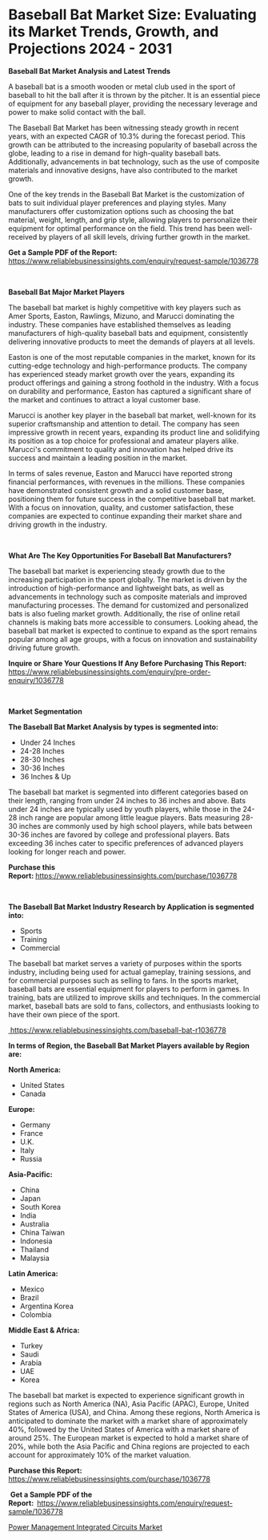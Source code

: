 <p><h1>Baseball Bat Market Size: Evaluating its Market Trends, Growth, and Projections 2024 - 2031</h1></p><p><strong>Baseball Bat Market Analysis and Latest Trends</strong></p>
<p><p>A baseball bat is a smooth wooden or metal club used in the sport of baseball to hit the ball after it is thrown by the pitcher. It is an essential piece of equipment for any baseball player, providing the necessary leverage and power to make solid contact with the ball.</p><p>The Baseball Bat Market has been witnessing steady growth in recent years, with an expected CAGR of 10.3% during the forecast period. This growth can be attributed to the increasing popularity of baseball across the globe, leading to a rise in demand for high-quality baseball bats. Additionally, advancements in bat technology, such as the use of composite materials and innovative designs, have also contributed to the market growth.</p><p>One of the key trends in the Baseball Bat Market is the customization of bats to suit individual player preferences and playing styles. Many manufacturers offer customization options such as choosing the bat material, weight, length, and grip style, allowing players to personalize their equipment for optimal performance on the field. This trend has been well-received by players of all skill levels, driving further growth in the market.</p></p>
<p><strong>Get a Sample PDF of the Report:&nbsp;</strong> <a href="https://www.reliablebusinessinsights.com/enquiry/request-sample/1036778">https://www.reliablebusinessinsights.com/enquiry/request-sample/1036778</a></p>
<p>&nbsp;</p>
<p><strong>Baseball Bat Major Market Players</strong></p>
<p><p>The baseball bat market is highly competitive with key players such as Amer Sports, Easton, Rawlings, Mizuno, and Marucci dominating the industry. These companies have established themselves as leading manufacturers of high-quality baseball bats and equipment, consistently delivering innovative products to meet the demands of players at all levels.</p><p>Easton is one of the most reputable companies in the market, known for its cutting-edge technology and high-performance products. The company has experienced steady market growth over the years, expanding its product offerings and gaining a strong foothold in the industry. With a focus on durability and performance, Easton has captured a significant share of the market and continues to attract a loyal customer base.</p><p>Marucci is another key player in the baseball bat market, well-known for its superior craftsmanship and attention to detail. The company has seen impressive growth in recent years, expanding its product line and solidifying its position as a top choice for professional and amateur players alike. Marucci's commitment to quality and innovation has helped drive its success and maintain a leading position in the market.</p><p>In terms of sales revenue, Easton and Marucci have reported strong financial performances, with revenues in the millions. These companies have demonstrated consistent growth and a solid customer base, positioning them for future success in the competitive baseball bat market. With a focus on innovation, quality, and customer satisfaction, these companies are expected to continue expanding their market share and driving growth in the industry.</p></p>
<p>&nbsp;</p>
<p><strong>What Are The Key Opportunities For Baseball Bat Manufacturers?</strong></p>
<p><p>The baseball bat market is experiencing steady growth due to the increasing participation in the sport globally. The market is driven by the introduction of high-performance and lightweight bats, as well as advancements in technology such as composite materials and improved manufacturing processes. The demand for customized and personalized bats is also fueling market growth. Additionally, the rise of online retail channels is making bats more accessible to consumers. Looking ahead, the baseball bat market is expected to continue to expand as the sport remains popular among all age groups, with a focus on innovation and sustainability driving future growth.</p></p>
<p><strong>Inquire or Share Your Questions If Any Before Purchasing This Report:</strong> <a href="https://www.reliablebusinessinsights.com/enquiry/pre-order-enquiry/1036778">https://www.reliablebusinessinsights.com/enquiry/pre-order-enquiry/1036778</a></p>
<p>&nbsp;</p>
<p><strong>Market Segmentation</strong></p>
<p><strong>The Baseball Bat Market Analysis by types is segmented into:</strong></p>
<p><ul><li>Under 24 Inches</li><li>24-28 Inches</li><li>28-30 Inches</li><li>30-36 Inches</li><li>36 Inches & Up</li></ul></p>
<p><p>The baseball bat market is segmented into different categories based on their length, ranging from under 24 inches to 36 inches and above. Bats under 24 inches are typically used by youth players, while those in the 24-28 inch range are popular among little league players. Bats measuring 28-30 inches are commonly used by high school players, while bats between 30-36 inches are favored by college and professional players. Bats exceeding 36 inches cater to specific preferences of advanced players looking for longer reach and power.</p></p>
<p><strong>Purchase this Report:&nbsp;</strong><a href="https://www.reliablebusinessinsights.com/purchase/1036778">https://www.reliablebusinessinsights.com/purchase/1036778</a></p>
<p>&nbsp;</p>
<p><strong>The Baseball Bat Market Industry Research by Application is segmented into:</strong></p>
<p><ul><li>Sports</li><li>Training</li><li>Commercial</li></ul></p>
<p><p>The baseball bat market serves a variety of purposes within the sports industry, including being used for actual gameplay, training sessions, and for commercial purposes such as selling to fans. In the sports market, baseball bats are essential equipment for players to perform in games. In training, bats are utilized to improve skills and techniques. In the commercial market, baseball bats are sold to fans, collectors, and enthusiasts looking to have their own piece of the sport.</p></p>
<p><a href="https://www.reliablebusinessinsights.com/baseball-bat-r1036778">&nbsp;https://www.reliablebusinessinsights.com/baseball-bat-r1036778</a></p>
<p><strong>In terms of Region, the Baseball Bat Market Players available by Region are:</strong></p>
<p>
    <p> <strong> North America: </strong>
        <ul>
            <li>United States</li>
            <li>Canada</li>
        </ul>
        </p> 
    <p> <strong> Europe: </strong>
        <ul>
            <li>Germany</li>
            <li>France</li>
            <li>U.K.</li>
            <li>Italy</li>
            <li>Russia</li>
        </ul>
        </p> 
    <p> <strong> Asia-Pacific: </strong>
        <ul>
            <li>China</li>
            <li>Japan</li>
            <li>South Korea</li>
            <li>India</li>
            <li>Australia</li>
            <li>China Taiwan</li>
            <li>Indonesia</li>
            <li>Thailand</li>
            <li>Malaysia</li>
        </ul>
        </p> 
    <p> <strong> Latin America: </strong>
        <ul>
            <li>Mexico</li>
            <li>Brazil</li>
            <li>Argentina Korea</li>
            <li>Colombia</li>
        </ul>
        </p> 
    <p> <strong> Middle East & Africa: </strong>
        <ul>
            <li>Turkey</li>
            <li>Saudi</li>
            <li>Arabia</li>
            <li>UAE</li>
            <li>Korea</li>
        </ul>
    </p>
    </p>
<p><p>The baseball bat market is expected to experience significant growth in regions such as North America (NA), Asia Pacific (APAC), Europe, United States of America (USA), and China. Among these regions, North America is anticipated to dominate the market with a market share of approximately 40%, followed by the United States of America with a market share of around 25%. The European market is expected to hold a market share of 20%, while both the Asia Pacific and China regions are projected to each account for approximately 10% of the market valuation.</p></p>
<p><strong>Purchase this Report: </strong><a href="https://www.reliablebusinessinsights.com/purchase/1036778">https://www.reliablebusinessinsights.com/purchase/1036778</a></p>
<p>&nbsp;<strong>Get a Sample PDF of the Report:&nbsp;&nbsp;</strong><a href="https://www.reliablebusinessinsights.com/enquiry/request-sample/1036778">https://www.reliablebusinessinsights.com/enquiry/request-sample/1036778</a></p>
<p><strong></strong></p>
<p><p><a href="https://github.com/barbarakss89/Market-Research-Report-List-1/blob/main/power-management-integrated-circuits-market.md">Power Management Integrated Circuits Market</a></p></p>